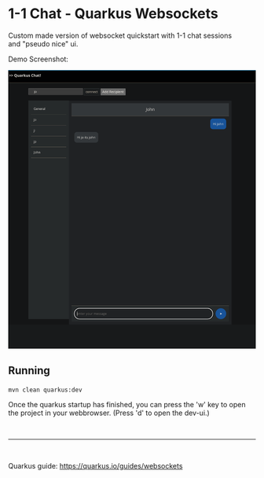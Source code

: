 # 1-1 Chat - Quarkus Websockets

Custom made version of websocket quickstart with 1-1 chat sessions  
and "pseudo nice" ui.


Demo Screenshot:  

![Demo screenshot](./src/main/resources/demo-screenshot.png) 

## Running

```
mvn clean quarkus:dev
```

Once the quarkus startup has finished, you can press the 'w' key to open the project in your webbrowser. (Press 'd' to open the dev-ui.)

<br />

---

<br />

Quarkus guide: https://quarkus.io/guides/websockets

